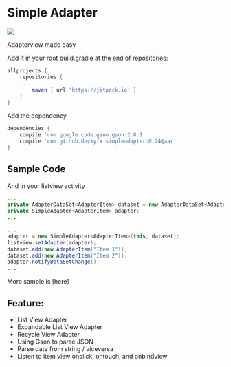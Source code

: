 # Simple Adapter
[![](https://jitpack.io/v/deckyfx/simpleadapter.svg)](https://jitpack.io/#deckyfx/simpleadapter)

Adapterview made easy

Add it in your root build.gradle at the end of repositories:

```gradle
allprojects {
	repositories {
	...
		maven { url 'https://jitpack.io' }
	}
}
```
Add the dependency

```gradle
dependencies {
	compile 'com.google.code.gson:gson:2.8.1'
	compile 'com.github.deckyfx:simpleadapter:0.24@aar'
}
```

## Sample Code


And in your listview activity
```java
...
private AdapterDataSet<AdapterItem> dataset = new AdapterDataSet<AdapterItem>();
private SimpleAdapter<AdapterItem> adapter;
...

```

```java
...
adapter = new SimpleAdapter<AdapterItem>(this, dataset);
listview.setAdapter(adapter);
dataset.add(new AdapterItem("Item 1"));
dataset.add(new AdapterItem("Item 2"));
adapter.notifyDataSetChange();
...

```

More sample is [here]

## Feature:

 * List View Adapter
 * Expandable List View Adapter
 * Recycle View Adapter
 * Using Gson to parse JSON
 * Parse date from string / viceversa
 * Listen to item view onclick, ontouch, and onbindview
